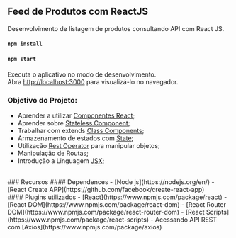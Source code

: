 ## Feed de Produtos com ReactJS

Desenvolvimento de listagem de produtos consultando API com React JS. 
#### `npm install`
#### `npm start`
Executa o aplicativo no modo de desenvolvimento.<br>
Abra [http://localhost:3000](http://localhost:3000) para visualizá-lo no navegador.

### Objetivo do Projeto:
- Aprender a utilizar [Componentes React](https://medium.com/the-andela-way/understanding-react-components-37f841c1f3bb#targetText=Components%20are%20the%20building%20blocks,(User%20Interface)%20should%20appear.);
- Aprender sobre [Stateless Component](https://medium.com/the-andela-way/understanding-react-components-37f841c1f3bb#targetText=Components%20are%20the%20building%20blocks,(User%20Interface)%20should%20appear.);
- Trabalhar com extends [Class Components](https://medium.com/@Zwenza/functional-vs-class-components-in-react-231e3fbd7108#targetText=A%20class%20component%20requires%20you,you%20will%20see%20later%20on.);
- Armazenamento de estados com [State](https://pt-br.reactjs.org/docs/state-and-lifecycle.html);
- Utilização [Rest Operator](https://developer.mozilla.org/pt-BR/docs/Web/JavaScript/Reference/Functions/rest_parameters) para manipular objetos;
- Manipulação de Routas;
- Introdução a Linguagem [JSX](https://pt-br.reactjs.org/docs/introducing-jsx.html);
<br>
### Recursos
#### Dependences
- [Node js](https://nodejs.org/en/)
- [React Create APP](https://github.com/facebook/create-react-app)
<br>
#### Plugins utilizados
- [React](https://www.npmjs.com/package/react)
- [React DOM](https://www.npmjs.com/package/react-dom)
- [React Router DOM](https://www.npmjs.com/package/react-router-dom)
- [React Scripts](https://www.npmjs.com/package/react-scripts)
- Acessando API REST com [Axios](https://www.npmjs.com/package/axios)
